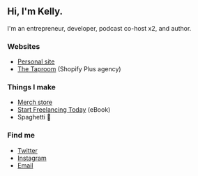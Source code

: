 ## Hi, I'm Kelly.

I'm an entrepreneur, developer, podcast co-host x2, and author.

### Websites

- [Personal site](https://kvlly.com)
- [The Taproom](https://thetaproom.com) (Shopify Plus agency)

### Things I make

- [Merch store](https://shopkvlly.com)
- [Start Freelancing Today](https://startfreelancing.today) (eBook)
- Spaghetti 🍝

### Find me

- [Twitter](https://twitter.com/kvlly)
- [Instagram](https://instagram.com/kvlly)
- [Email](kelly@hey.com)
